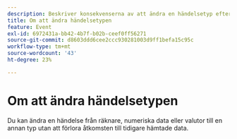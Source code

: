 ```yaml
---
description: Beskriver konsekvenserna av att ändra en händelsetyp efter att data har samlats in.
title: Om att ändra händelsetypen
feature: Event
exl-id: 6972431a-bb42-4b7f-b02b-ceef0ff56271
source-git-commit: d8603ddd6cee2ccc930281003d9ff1befa15c95c
workflow-type: tm+mt
source-wordcount: '43'
ht-degree: 23%

---
```


# Om att ändra händelsetypen

Du kan ändra en händelse från räknare, numeriska data eller valutor till en annan typ utan att förlora åtkomsten till tidigare hämtade data.
